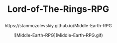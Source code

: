 # <p align="center"> Lord-of-The-Rings-RPG 
<p align="center"> https://stanmozolevskiy.github.io/Middle-Earth-RPG 

<p align="center"> ![Middle-Earth-RPG](Middle-Earth-RPG.gif) 


